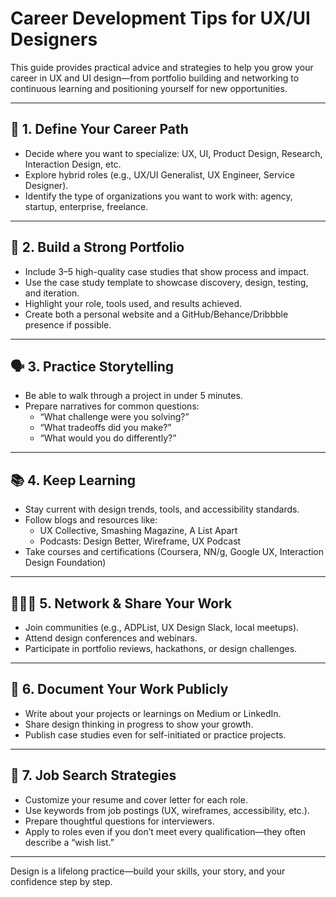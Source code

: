# Career Development Tips for UX/UI Designers

This guide provides practical advice and strategies to help you grow your career in UX and UI design—from portfolio building and networking to continuous learning and positioning yourself for new opportunities.

---

## 🧭 1. Define Your Career Path

- Decide where you want to specialize: UX, UI, Product Design, Research, Interaction Design, etc.
- Explore hybrid roles (e.g., UX/UI Generalist, UX Engineer, Service Designer).
- Identify the type of organizations you want to work with: agency, startup, enterprise, freelance.

---

## 🧰 2. Build a Strong Portfolio

- Include 3–5 high-quality case studies that show process and impact.
- Use the case study template to showcase discovery, design, testing, and iteration.
- Highlight your role, tools used, and results achieved.
- Create both a personal website and a GitHub/Behance/Dribbble presence if possible.

---

## 🗣️ 3. Practice Storytelling

- Be able to walk through a project in under 5 minutes.
- Prepare narratives for common questions:
  - “What challenge were you solving?”
  - “What tradeoffs did you make?”
  - “What would you do differently?”

---

## 📚 4. Keep Learning

- Stay current with design trends, tools, and accessibility standards.
- Follow blogs and resources like:
  - UX Collective, Smashing Magazine, A List Apart
  - Podcasts: Design Better, Wireframe, UX Podcast
- Take courses and certifications (Coursera, NN/g, Google UX, Interaction Design Foundation)

---

## 🧑‍🤝‍🧑 5. Network & Share Your Work

- Join communities (e.g., ADPList, UX Design Slack, local meetups).
- Attend design conferences and webinars.
- Participate in portfolio reviews, hackathons, or design challenges.

---

## 📝 6. Document Your Work Publicly

- Write about your projects or learnings on Medium or LinkedIn.
- Share design thinking in progress to show your growth.
- Publish case studies even for self-initiated or practice projects.

---

## 🔎 7. Job Search Strategies

- Customize your resume and cover letter for each role.
- Use keywords from job postings (UX, wireframes, accessibility, etc.).
- Prepare thoughtful questions for interviewers.
- Apply to roles even if you don’t meet every qualification—they often describe a “wish list.”

---

Design is a lifelong practice—build your skills, your story, and your confidence step by step.

